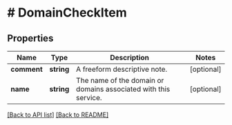 # # DomainCheckItem

## Properties

Name | Type | Description | Notes
------------ | ------------- | ------------- | -------------
**comment** | **string** | A freeform descriptive note. | [optional] 
**name** | **string** | The name of the domain or domains associated with this service. | [optional] 


[[Back to API list]](../../README.md#endpoints) [[Back to README]](../../README.md)
